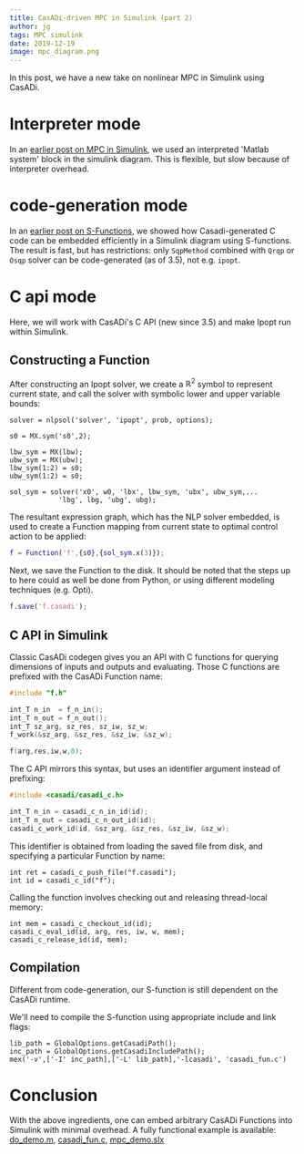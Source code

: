 ```yaml
---
title: CasADi-driven MPC in Simulink (part 2)
author: jg
tags: MPC simulink
date: 2019-12-19
image: mpc_diagram.png
---
```



In this post, we have a new take on nonlinear MPC in Simulink using CasADi.


# Interpreter mode

In an [earlier post on MPC in Simulink](https://web.casadi.org/blog/mpc-simulink/), we used an interpreted 'Matlab system' block in the simulink diagram. This is flexible, but slow because of interpreter overhead.

# code-generation mode
In an [earlier post on S-Functions](https://web.casadi.org/blog/s-function/), we showed how Casadi-generated C code can be embedded efficiently in a Simulink diagram using S-functions.
The result is fast, but has restrictions: only `SqpMethod` combined with `Qrqp` or `Osqp` solver can be code-generated (as of 3.5), not e.g. `ipopt`.

# C api mode

Here, we will work with CasADi's C API (new since 3.5) and make Ipopt run within Simulink.

## Constructing a Function
After constructing an Ipopt solver, we create a $\mathbb{R}^2$ symbol to represent current state, and call the solver with symbolic lower and upper variable bounds:
```
solver = nlpsol('solver', 'ipopt', prob, options);

s0 = MX.sym('s0',2);

lbw_sym = MX(lbw);
ubw_sym = MX(ubw);
lbw_sym(1:2) = s0;
ubw_sym(1:2) = s0;

sol_sym = solver('x0', w0, 'lbx', lbw_sym, 'ubx', ubw_sym,...
            'lbg', lbg, 'ubg', ubg);
```
The resultant expression graph, which has the NLP solver embedded, is used to create a Function mapping from current state to optimal control action to be applied:

```matlab
f = Function('f',{s0},{sol_sym.x(3)});
```

Next, we save the Function to the disk. It should be noted that the steps up to here could as well be done from Python, or using different modeling techniques (e.g. Opti).
```matlab
f.save('f.casadi');
```

## C API in Simulink

Classic CasADi codegen gives you an API with C functions for querying dimensions of inputs and outputs and evaluating. Those C functions are prefixed with the CasADi Function name:

```cpp
#include "f.h"

int_T n_in  = f_n_in();
int_T n_out = f_n_out();
int_T sz_arg, sz_res, sz_iw, sz_w;
f_work(&sz_arg, &sz_res, &sz_iw, &sz_w);

f(arg,res,iw,w,0);
```

The C API mirrors this syntax, but uses an identifier argument instead of prefixing:
```cpp
#include <casadi/casadi_c.h>

int_T n_in = casadi_c_n_in_id(id);
int_T n_out = casadi_c_n_out_id(id);
casadi_c_work_id(id, &sz_arg, &sz_res, &sz_iw, &sz_w);
```

This identifier is obtained from loading the saved file from disk, and specifying a particular Function by name:
```
int ret = casadi_c_push_file("f.casadi");
int id = casadi_c_id("f");
```

Calling the function involves checking out and releasing thread-local memory:
```
int mem = casadi_c_checkout_id(id);
casadi_c_eval_id(id, arg, res, iw, w, mem);
casadi_c_release_id(id, mem);
```

## Compilation

Different from code-generation, our S-function is still dependent on the CasADi runtime.

We'll need to compile the S-function using appropriate include and link flags:
```
lib_path = GlobalOptions.getCasadiPath();
inc_path = GlobalOptions.getCasadiIncludePath();
mex('-v',['-I' inc_path],['-L' lib_path],'-lcasadi', 'casadi_fun.c')
```

# Conclusion

With the above ingredients, one can embed arbitrary CasADi Functions into Simulink with minimal overhead. A fully functional example is available: [do_demo.m](do_demo.m), [casadi_fun.c](casadi_fun.c), [mpc_demo.slx](mpc_demo.slx)
